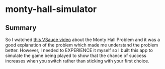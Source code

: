 # monty-hall-simulator

## Summary

So I watched [this VSauce video](https://www.youtube.com/watch?v=TVq2ivVpZgQ) about the Monty Hall Problem and it was a good explanation of the problem which made me understand the problem better. However, I needed to EXPERIENCE it myself so I built this app to simulate the game being played to show that the chance of success increases when you switch rather than sticking with your first choice.
